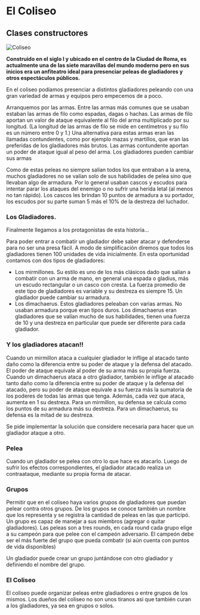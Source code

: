 # El Coliseo 

## Clases constructores
![Coliseo](https://thumbs.dreamstime.com/t/dibujo-del-coliseo-ejemplo-de-colosseum-en-roma-italia-65506949.jpg)
  
**Construido en el siglo I y ubicado en el centro de la Ciudad de Roma, es actualmente una de las siete maravillas del mundo moderno pero en sus inicios era un anfiteatro ideal para presenciar peleas de gladiadores y otros espectáculos públicos.**

En el coliseo podíamos presenciar a distintos gladiadores peleando con una gran variedad de armas y equipos pero empecemos de a poco.

Arranquemos por las armas. Entre las armas más comunes que se usaban estaban las armas de filo como espadas, dagas o hachas. Las armas de filo aportan un valor de ataque equivalente al filo del arma multiplicado por su longitud. (La longitud de las armas de filo se mide en centímetros y su filo es un número entre 0 y 1.)
Una alternativa para estas armas eran las llamadas contundentes, como por ejemplo mazas y martillos, que eran las preferidas de los gladiadores más brutos. Las armas contundente aportan un poder de ataque igual al peso del arma. Los gladiadores pueden cambiar sus armas 

Como de estas peleas no siempre salían todos los que entraban a la arena, muchos gladiadores no se valían solo de sus habilidades de pelea sino que llevaban algo de armadura. Por lo general usaban cascos y escudos para intentar parar los ataques del enemigo o no sufrir una herida letal (al menos no tan rápido). Los cascos les brindan 10 puntos de armadura a su portador, los escudos por su parte suman 5 más el 10% de la destreza del luchador.

### Los Gladiadores.
Finalmente llegamos a los protagonistas de esta historia… 

Para poder entrar a combatir un gladiador debe saber atacar y defenderse para no ser una presa fácil. A modo de simplificación diremos que todos los gladiadores tienen 100 unidades de vida inicialmente.
En esta oportunidad contamos con dos tipos de gladiadores:
- Los mirmillones. Su estilo es uno de los más clásicos dado que salían a combatir con un arma de mano, en general una espada o gladius, más un escudo rectangular o un casco con cresta. La fuerza promedio de este tipo de gladiadores es variable y su destreza es siempre 15. Un gladiador puede cambiar su armadura.
- Los  dimachaerus. Estos gladiadores peleaban con varias armas. No usaban armadura porque eran tipos duros. Los dimachaerus eran gladiadores que se valían mucho de sus habilidades, tienen una fuerza de 10 y una destreza en particular que puede ser diferente para cada gladiador. 


### Y los gladiadores atacan!! 

Cuando un mirmillon ataca a cualquier gladiador le inflige al atacado tanto daño como la diferencia entre su poder de ataque y la defensa del atacado. El poder de ataque equivale al poder de su arma más su propia fuerza. 
Cuando un dimachaerus ataca a otro gladiador, también le inflige al atacado tanto daño como la diferencia entre su poder de ataque y la defensa del atacado, pero su poder de ataque equivale a su fuerza más la sumatoria de los poderes de todas las armas que tenga.  Además, cada vez que ataca, aumenta en 1 su destreza.
Para un mirmillon, su defensa se calcula como los puntos de su armadura más su destreza. 
Para un dimachaerus, su defensa es la mitad de su destreza.

Se pide implementar la solución que considere necesaria para hacer que un gladiador ataque a otro.

### Pelea
Cuando un gladiador se pelea con otro lo que hace es atacarlo. Luego de sufrir los efectos correspondientes, el gladiador atacado realiza un contraataque, mediante su propia forma de atacar. 

### Grupos
Permitir que en el coliseo haya varios grupos de gladiadores que puedan pelear contra otros grupos. De los grupos se conoce también un nombre que los representa y se registra la cantidad de peleas en las que participó. Un grupo es capaz de manejar a sus miembros (agregar o quitar gladiadores).
Las peleas son a tres rounds, en cada round cada grupo elige a su campeón para que pelee con el campeón adversario. El campeón debe ser el más fuerte del grupo que pueda combatir (si aún cuenta con puntos de vida disponibles)

Un gladiador puede crear un grupo juntándose con otro gladiador y definiendo el nombre del grupo.

### El Coliseo
El coliseo puede organizar peleas entre gladiadores o entre grupos de los mismos. Los dueños del coliseo no son unos tiranos asi que también curan a los gladiadores, ya sea en grupos o solos.


